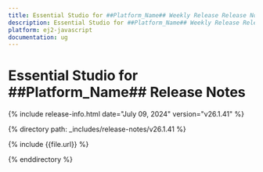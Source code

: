 ```yaml
---
title: Essential Studio for ##Platform_Name## Weekly Release Release Notes  
description: Essential Studio for ##Platform_Name## Weekly Release Release Notes  
platform: ej2-javascript
documentation: ug
---
```


# Essential Studio for ##Platform_Name##  Release Notes  

{% include release-info.html date="July 09, 2024"  version="v26.1.41" %}

{% directory path: _includes/release-notes/v26.1.41 %}

{% include {{file.url}} %}

{% enddirectory %}